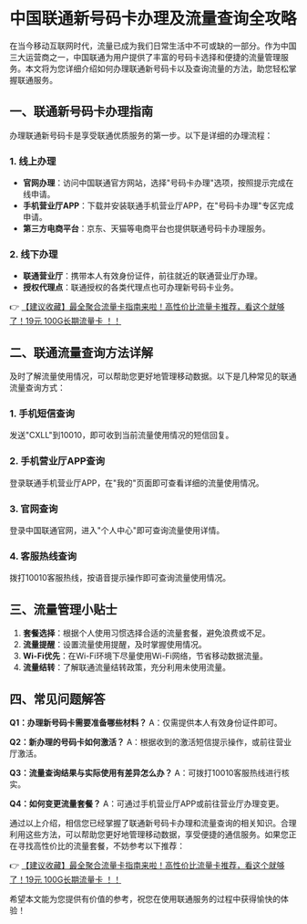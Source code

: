 # 中国联通新号码卡办理及流量查询全攻略

在当今移动互联网时代，流量已成为我们日常生活中不可或缺的一部分。作为中国三大运营商之一，中国联通为用户提供了丰富的号码卡选择和便捷的流量管理服务。本文将为您详细介绍如何办理联通新号码卡以及查询流量的方法，助您轻松掌握联通服务。

## 一、联通新号码卡办理指南

办理联通新号码卡是享受联通优质服务的第一步。以下是详细的办理流程：

### 1. 线上办理
- **官网办理**：访问中国联通官方网站，选择"号码卡办理"选项，按照提示完成在线申请。
- **手机营业厅APP**：下载并安装联通手机营业厅APP，在"号码卡办理"专区完成申请。
- **第三方电商平台**：京东、天猫等电商平台也提供联通号码卡办理服务。

### 2. 线下办理
- **联通营业厅**：携带本人有效身份证件，前往就近的联通营业厅办理。
- **授权代理点**：联通授权的各类代理点也可办理新号码卡业务。

👉 [【建议收藏】最全聚合流量卡指南来啦！高性价比流量卡推荐，看这个就够了！19元 100G长期流量卡 ！！](https://bit.ly/Liuliangka)

## 二、联通流量查询方法详解

及时了解流量使用情况，可以帮助您更好地管理移动数据。以下是几种常见的联通流量查询方式：

### 1. 手机短信查询
发送"CXLL"到10010，即可收到当前流量使用情况的短信回复。

### 2. 手机营业厅APP查询
登录联通手机营业厅APP，在"我的"页面即可查看详细的流量使用情况。

### 3. 官网查询
登录中国联通官网，进入"个人中心"即可查询流量使用详情。

### 4. 客服热线查询
拨打10010客服热线，按语音提示操作即可查询流量使用情况。

## 三、流量管理小贴士

1. **套餐选择**：根据个人使用习惯选择合适的流量套餐，避免浪费或不足。
2. **流量提醒**：设置流量使用提醒，及时掌握使用情况。
3. **Wi-Fi优先**：在Wi-Fi环境下尽量使用Wi-Fi网络，节省移动数据流量。
4. **流量结转**：了解联通流量结转政策，充分利用未使用流量。

## 四、常见问题解答

**Q1：办理新号码卡需要准备哪些材料？**
A：仅需提供本人有效身份证件即可。

**Q2：新办理的号码卡如何激活？**
A：根据收到的激活短信提示操作，或前往营业厅激活。

**Q3：流量查询结果与实际使用有差异怎么办？**
A：可拨打10010客服热线进行核实。

**Q4：如何变更流量套餐？**
A：可通过手机营业厅APP或前往营业厅办理变更。

通过以上介绍，相信您已经掌握了联通新号码卡办理和流量查询的相关知识。合理利用这些方法，可以帮助您更好地管理移动数据，享受便捷的通信服务。如果您正在寻找高性价比的流量套餐，不妨参考以下推荐：

👉 [【建议收藏】最全聚合流量卡指南来啦！高性价比流量卡推荐，看这个就够了！19元 100G长期流量卡 ！！](https://bit.ly/Liuliangka)

希望本文能为您提供有价值的参考，祝您在使用联通服务的过程中获得愉快的体验！